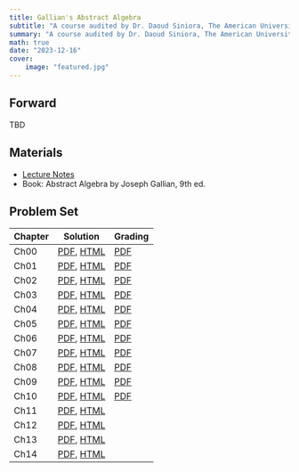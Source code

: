 ```yaml
---
title: Gallian's Abstract Algebra
subtitle: "A course audited by Dr. Daoud Siniora, The American University in Cairo (AUC)"
summary: "A course audited by Dr. Daoud Siniora, The American University in Cairo (AUC)"
math: true
date: "2023-12-16"
cover:
    image: "featured.jpg"
---
```


## Forward
TBD

## Materials
- [Lecture Notes](https://sites.google.com/view/daoudsiniora/lecture-notes)
- Book: Abstract Algebra by Joseph Gallian, 9th ed.

## Problem Set

| Chapter      | Solution  | Grading |
|--------------|-----------|---------|
| Ch00         | [PDF](./ch00_sol.pdf), [HTML](/siniora-algebra-post/pset00)| [PDF](./ch00_graded.pdf) |
| Ch01         | [PDF](./ch01_sol.pdf), [HTML](/siniora-algebra-post/pset01)| [PDF](./ch01_graded.pdf) |
| Ch02         | [PDF](./ch02_sol.pdf), [HTML](/siniora-algebra-post/pset02)| [PDF](./ch02_graded.pdf) |
| Ch03         | [PDF](./ch03_sol.pdf), [HTML](/siniora-algebra-post/pset03)| [PDF](./ch03_graded.pdf) |
| Ch04         | [PDF](./ch04_sol.pdf), [HTML](/siniora-algebra-post/pset04)| [PDF](./ch04_graded.pdf) |
| Ch05         | [PDF](./ch05_sol.pdf), [HTML](/siniora-algebra-post/pset05)| [PDF](./ch05_graded.pdf) |
| Ch06         | [PDF](./ch06_sol.pdf), [HTML](/siniora-algebra-post/pset06)| [PDF](./ch06_graded.pdf) |
| Ch07         | [PDF](./ch07_sol.pdf), [HTML](/siniora-algebra-post/pset07)| [PDF](./ch07_graded.pdf) |
| Ch08         | [PDF](./ch08_sol.pdf), [HTML](/siniora-algebra-post/pset08)| [PDF](./ch08_graded.pdf) |
| Ch09         | [PDF](./ch09_sol.pdf), [HTML](/siniora-algebra-post/pset09)| [PDF](./ch09_graded.pdf) |
| Ch10         | [PDF](./ch10_sol.pdf), [HTML](/siniora-algebra-post/pset10)| [PDF](./ch10_graded.pdf) |
| Ch11         | [PDF](./ch11_sol.pdf), [HTML](/siniora-algebra-post/pset11)| |
| Ch12         | [PDF](./ch12_sol.pdf), [HTML](/siniora-algebra-post/pset12)| |
| Ch13         | [PDF](./ch13_sol.pdf), [HTML](/siniora-algebra-post/pset13)| |
| Ch14         | [PDF](./ch14_sol.pdf), [HTML](/siniora-algebra-post/pset14)| |
